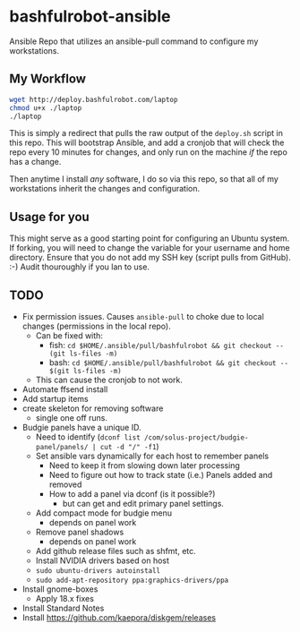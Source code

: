 # bashfulrobot-ansible

Ansible Repo that utilizes an ansible-pull command to configure my workstations.

## My Workflow

```bash
wget http://deploy.bashfulrobot.com/laptop
chmod u+x ./laptop
./laptop
```

This is simply a redirect that pulls the raw output of the `deploy.sh` script in this repo. This will bootstrap Ansible, and add a cronjob that will check the repo every 10 minutes for changes, and only run on the machine *if* the repo has a change.

Then anytime I install *any* software, I do so via this repo, so that all of my workstations inherit the changes and configuration.

## Usage for you

This might serve as a good starting point for configuring an Ubuntu system. If forking, you will need to change the variable for your username and home directory. Ensure that you do not add my SSH key (script pulls from GitHub). :-) Audit thouroughly if you lan to use.

## TODO

* Fix permission issues. Causes `ansible-pull` to choke due to local changes (permissions in the local repo).
  * Can be fixed with:
    * fish: `cd $HOME/.ansible/pull/bashfulrobot && git checkout -- (git ls-files -m)`
    * bash: `cd $HOME/.ansible/pull/bashfulrobot && git checkout -- $(git ls-files -m)`
  * This can cause the cronjob to not work.
* Automate ffsend install
* Add startup items
* create skeleton for removing software
  * single one off runs.
* Budgie panels have a unique ID.
  * Need to identify (`dconf list /com/solus-project/budgie-panel/panels/ | cut -d "/" -f1`)
  * Set ansible vars dynamically for each host to remember panels
    * Need to keep it from slowing down later processing
    * Need to figure out how to track state (i.e.) Panels added and removed
    * How to add a panel via dconf (is it possible?)
      * but can get and edit primary panel settings.
  * Add compact mode for budgie menu
    * depends on panel work
  * Remove panel shadows
    * depends on panel work
  * Add github release files such as shfmt, etc.
  * Install NVIDIA drivers based on host
  * `sudo ubuntu-drivers autoinstall`
  * `sudo add-apt-repository ppa:graphics-drivers/ppa`
* Install gnome-boxes
  * Apply 18.x fixes
* Install Standard Notes
* Install https://github.com/kaepora/diskgem/releases
